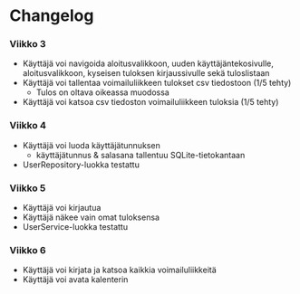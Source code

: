 # Changelog

### Viikko 3
- Käyttäjä voi navigoida aloitusvalikkoon, uuden käyttäjäntekosivulle, aloitusvalikkoon, kyseisen tuloksen kirjaussivulle sekä tuloslistaan
- Käyttäjä voi tallentaa voimailuliikkeen tulokset csv tiedostoon (1/5 tehty)
	- Tulos on oltava oikeassa muodossa
- Käyttäjä voi katsoa csv tiedoston voimailuliikkeen tuloksia (1/5 tehty) 

### Viikko 4
- Käyttäjä voi luoda käyttäjätunnuksen
	- käyttäjätunnus & salasana tallentuu SQLite-tietokantaan
- UserRepository-luokka testattu

### Viikko 5
- Käyttäjä voi kirjautua
- Käyttäjä näkee vain omat tuloksensa
- UserService-luokka testattu

### Viikko 6
- Käyttäjä voi kirjata ja katsoa kaikkia voimailuliikkeitä
- Käyttäjä voi avata kalenterin
